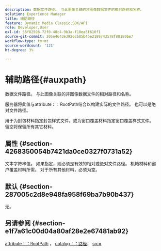 ```yaml
---
description: 数据文件路径。 与此图像关联的非图像数据文件的相对路径和名称。
solution: Experience Manager
title: 辅助路径
feature: Dynamic Media Classic,SDK/API
role: Developer,User
exl-id: 55f82596-72f0-48c4-9b3a-f10ea5f610f1
source-git-commit: 206e4643e3926cb85b4be2189743578f88180be7
workflow-type: tm+mt
source-wordcount: '121'
ht-degree: 3%

---
```


# 辅助路径{#auxpath}

数据文件路径。 与此图像关联的非图像数据文件的相对路径和名称。

服务器将此值与attribute：：RootPath结合以构建实际的文件路径。 也可以是绝对文件路径。

用于为封包材料指定封包样式文件，或为窗口覆盖材料指定窗口覆盖样式文件。 留空将保留所有其它材料。

## 属性 {#section-4268350054b7421da0ce0327f0731a52}

文本字符串值。 如果指定，则必须是有效的相对或绝对文件路径。 机箱材料和窗户覆盖材料所需。 对于所有其他材料，必须为空。

## 默认 {#section-287005c2d8e948fa958f69ba7b90b437}

无。

## 另请参阅 {#section-e1f7a61c00d04a80af28e2e67481ab92}

[attribute：：RootPath](../../../../../ir-api/material-cat/image-rendering-api-ref/c-ir-material-catalog/c-ir-attributes-reference/r-ir-rootpath.md#reference-a4d7c96b62e14fcbad1740c702f160f3) ， [catalog：：路径](../../../../../ir-api/material-cat/image-rendering-api-ref/c-ir-material-catalog/c-ir-material-data-reference/r-ir-path.md#reference-59ebb624250a4965ad1737578a2ab590)， [src=](../../../../../ir-api/http-protocol/image-rendering-api-ref/c-ir-http-protocol-ref/c-ir-http-protocol-command-reference/r-ir-src.md#reference-62c98abad22149d68d405ed6aaff8272)

